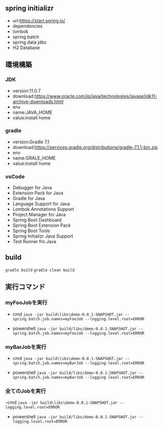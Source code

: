 ## spring initializr

- url:https://start.spring.io/
- dependencies
 - lombok
 - spring batch
 - spring data jdbc
 - H2 Database 

## 環境構築

### JDK

- version:11.0.7
- download:https://www.oracle.com/jp/java/technologies/javase/jdk11-archive-downloads.html
- env
 - name:JAVA_HOME
 - value:install home

### gradle

- version:Gradle 7.1
- download:https://services.gradle.org/distributions/gradle-7.1.1-bin.zip
- env
 - name:GRALE_HOME
 - value:install home

### vsCode

- Debugger for Java
- Extension Pack for Java
- Gradle for Java
- Language Support for Java
- Lombok Annotations Support
- Project Manager for Java
- Spring Boot Dashboard
- Spring Boot Extension Pack
- Spring Boot Tools
- Spring Initializr Java Support
- Test Runner fro Java

## build

`gradle build`
`gradle clean build`

## 実行コマンド

### myFooJobを実行

- cmd
`java -jar build\libs\demo-0.0.1-SNAPSHOT.jar --spring.batch.job.names=myFooJob --logging.level.root=ERROR`

- powershell
`java -jar build/libs/demo-0.0.1-SNAPSHOT.jar --spring.batch.job.names=myFooJob --logging.level.root=ERROR`

### myBarJobを実行

- cmd
`java -jar build\libs\demo-0.0.1-SNAPSHOT.jar --spring.batch.job.names=myBarJob --logging.level.root=ERROR`

- powershell
`java -jar build/libs/demo-0.0.1-SNAPSHOT.jar --spring.batch.job.names=myBarJob --logging.level.root=ERROR`

### 全てのJobを実行

-cmd
`java -jar build\libs\demo-0.0.1-SNAPSHOT.jar --logging.level.root=ERROR`

- powershell
`java -jar build/libs/demo-0.0.1-SNAPSHOT.jar --logging.level.root=ERROR`
